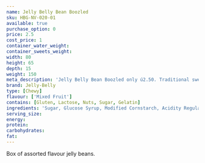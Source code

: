 ```yaml
---
name: Jelly Belly Bean Boozled
sku: HBG-NV-020-01
available: true
purchase_option: 0
price: 2.5
cost_price: 1
container_water_weight: 
container_sweets_weight: 
width: 80
height: 65
depth: 15
weight: 150
meta_description: 'Jelly Belly Bean Boozled only ú2.50. Traditional sweets and more at Humbugs Confectionery Store. Specialists in satisfying your sweet tooth!'
brand: Jelly-Belly
type: [Chewy]
flavour: ['Mixed Fruit']
contains: [Gluten, Lactose, Nuts, Sugar, Gelatin]
ingredients: 'Sugar, Glucose Syrup, Modified Cornstarch, Acidity Regulators: E297, E325, E330, E331; Apple Juice Concentrate, Strawberry Puree, Blueberry Puree, Grape Juice Concentrate, Lemon Puree, Cherry Juice Concentrate, Raspberry Puree, Peach Puree Concentrate, Orange Puree, Natural and Artificial Flavourings, Colours: E100, E102 [Tartrazine], E110, E129, E132, E133, E150D, E171; Glazing Agents: E901, E903, E904'
serving_size: 
energy: 
protein: 
carbohydrates: 
fat: 
---
```

Box of assorted flavour jelly beans.